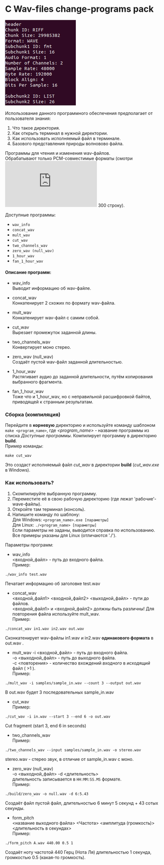 # C Wav-files change-programs pack

![LOGO](https://github.com/ferrovovan/C-wave-change-pack/blob/main/Logo.png)

Использование данного программного обеспечения предполагает от пользователя  знания:  
1. Что такое директория.
2. Как открыть терминал в нужной директории.
3. Как использовать исполняемый файл в терминале.
4. Базового представления природы волновово файла.
  
Программы для чтения и изменения wav-файлов.  
Обрабатывают только PCM-совместимые форматы (смотри ![WAVE Specifications/rfc2361.txt](https://github.com/ferrovovan/C-wave-change-pack/blob/update_readme/WAVE%20Specifications/rfc2361.txt)  300 строку).  
  
Доступные программы:
- `wav_info`
- `concat_wav`
- `mult_wav`
- `cut_wav`
- `two_channels_wav`
- `zero_wav (null_wav)`
- `1_hour_wav`
- `fan_1_hour_wav`

#### Описание программ:
- wav_info  
Выводит информацию об wav-файле.

- concat_wav  
Конкатенирует 2 схожих по формату wav-файла.

- mult_wav  
Конкатенирует wav-файл с самим собой.

- cut_wav  
Вырезает промежуток заданной длины.

- two_channels_wav  
Конвертирует моно стерео.

- zero_wav (null_wav)  
Создаёт пустой wav-файл заданной длительностью.

- 1_hour_wav  
Растягивает аудио до заданной длительности, путём копирования выбранного фрагмента.  

- fan_1_hour_wav  
Тоже что и 1_hour_wav, но с неправильной расшифровкой байтов, приводящей к странным результатам.



### Сборка (компиляция)
Перейдите в **корневую** директорию и используйте команду шаблоном `make <program_name>`, где *<program_name>* - название программы из списка *Доступные программы*. Компилирует программу в директорию **build**.   
Пример команды:
```
make cut_wav
```
Это создаст исполняемый файл *cut_wav* в директории **build** (*cut_wav.exe* в Windows).  

### Как использовать?
1. Скомпилируйте выбранную программу.
2. Переместите её в свою рабочую директорию (где лежат 'рабочие'-wave-файлы).
3. Откройте там терминал (консоль).
4. Напишите команду по шаблону:  
Для Windows: `<program_name>.exe [параметры]`  
Для Linux: `./<program_name> [параметры]`  
Если параметры не заданы, выводится справка по использованию.  
Все примеры указаны для Linux (отличаются './').
  
Параметры программ:
- wav_info  
<входной_файл> - путь до входного файла.  
Пример:  
```
./wav_info test.wav
```
Печатает информацию об заголовке test.wav  
  
- concat_wav  
 <входной_файл1> <входной_файл2> <выходной_файл> - пути до файлов.  
 <входной_файл1> и <входной_файл2> должны быть различны! Для повторения файла используйте mult_wav.  
Пример:  
```
./concat_wav in1.wav in2.wav out.wav
```
Сконкатенирует wav-файлы in1.wav и in2.wav **одинакового формата** в out.wav .  
  
- mult_wav
-i <входной_файл> - путь до входного файла.  
-o <выходной_файл> - путь до выходного файла.  
-c <повторения> - количество вхождений *входного* в *исходящий* файл ( >1 ).  
Пример:  
```
./mult_wav -i samples/sample_in.wav --count 3 --output out.wav
```
В out.wav будет 3 последовательных sample_in.wav
  
- cut_wav  
Пример:  
```
./cut_wav -i in.wav --start 3 --end 6 -o out.wav
```
Cut fragment (start 3, end 6 in seconds)


- two_channels_wav  
Пример:  
```
./two_channels_wav --input samples/sample_in.wav -o stereo.wav
```
stereo.wav - стерео звук, в отличие от sample_in.wav с моно.  
  
- zero_wav (null_wav)  
-o <выходной_файл> -d <длительность>   
длительность записывается в `HH:MM:SS.MS` формате.  
Пример:  
```
./build/zero_wav -o null.wav -d 6:5.43
```
Создаёт файл пустой файл, длительностью 6 минут 5 секунд + 43 сотых секунды.  
  
- form_pitch  
<название выходного файла> <Частота> <амплитуда (громкость)> <длительность в секундах>  
Пример:  
```
./form_pitch A.wav 440.00 0.5 1
```
Создаёт ноту частотой 440 Герц (Нота Ля) длительностью 1 секунда, громкостью 0.5 (какая-то громкость).  
